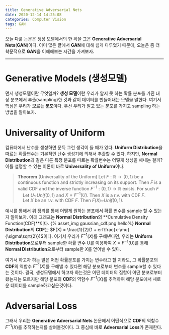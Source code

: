 ```yaml
---
title: Generative Adversarial Nets
date: 2020-12-14 14:25:08
categories: Computer Vision
tags: GAN
---
```


오늘 다룰 논문은 생성 모델에서의 한 획을 그은 **Generative Adversarial Nets**(**GAN**)이다. 이미 많은 글에서 **GAN**에 대해 쉽게 다루었기 때문에, 오늘은 좀 더 학문적으로 **GAN**을 이해해보는 시간을 가져보자.
<!--more-->

****

Generative Models (생성모델)
==
먼저 생성모델이란 무엇일까? **생성 모델**이란 우리가 알지 못 하는 확률 분포를 가진 대상 분포에서 추출(sampling)한 것과 같이 데이터를 만들어내는 모델을 말한다. 여기서 핵심은 우리가 **모르는 분포**이다. 우선 우리가 알고 있는 분포를 가지고 sampling 하는 방법을 알아보자.

Universality of Uniform
==
컴퓨터에서 난수를 생성하면 문득 그런 생각이 들 때가 있다. **Uniform Distribution**을 따르는 확률변수는 기본적인 난수 생성기에 의해서 추출할 수 있다. 하지만, **Normal Distribution**과 같은 다른 특정 분포를 따르는 확률변수는 어떻게 생성을 해내는 걸까? 이를 설명할 수 있는 이론이 바로 **Universality of Uniform**이다.

> **Theorem** (Universality of the Uniform) 
> Let $F : \mathbb{R} \to (0,1)$ be a continuous function and strictly increasing on its support. Then $F$ is a valid CDF and the inverse function $F^{-1}:(0,1) \to \mathbb{R}$ exists. For such $F$<br/>
> &nbsp;&nbsp;&nbsp;&nbsp;Let $U$~$Unif(0,1)$ and $X=F^{-1}(U)$. Then $X$ is a r.v. with CDF $F$. <br/>
> &nbsp;&nbsp;&nbsp;&nbsp;Let $X$ be an r.v. with CDF $F$. Then $F(X)$~$Unif(0,1)$. 

예시를 통해서 위 정리를 통해 어떻게 원하는 분포에서 확률 변수를 sample 할 수 있는지 알아보자. 아래 그래프는 **Normal Distribution**의 **Cumulative Density Function(CDF)**이다.
{% asset_img gaussian_cdf.png hello%}
**Normal Distribution**의 **CDF**는 $F(X) = \frac{1}{2}(1 + erf\frac{x-\mu}{\sigma\sqrt{2}})$이다. 여기서 우리가 $F^{-1}(X)$를 구해낸다면, 우리는 **Uniform Distribution**으로부터 sample한 확률 변수 U를 이용하여
$X = F^{-1}(U)$를 통해 **Normal Distribution**으로부터 sample한 $X$를 얻어낼 수 있다.

여기서 하고자 하는 말은 어떤 확률분포를 가지는 변수라고 할 지라도, 그 확률분포의 **CDF**의 역함수 $F^{-1}(X)$를 구해낼 수 있다면 해당 분포로부터 변수를 sample할 수 있다는 것이다.
결국, 생성모델에서 하고자 하는것은 어떤 데이터의 집합이 어떤 분포로부터 왔는지는 모르지만 해당 분포의 **CDF**의 역함수 $F^{-1}(X)$를 추적하여 해당 분포에서 새로운 데이터를 sample하고싶은것이다.


Adversarial Loss
==
그래서 우리는 **Generative Adversarial Nets** 논문에서 어떤식으로 **CDF**의 역함수 $F^{-1}(X)$를 추적하는지를 살펴볼것이다. 그 중심에 바로 **Adversarial Loss**가 존재한다.